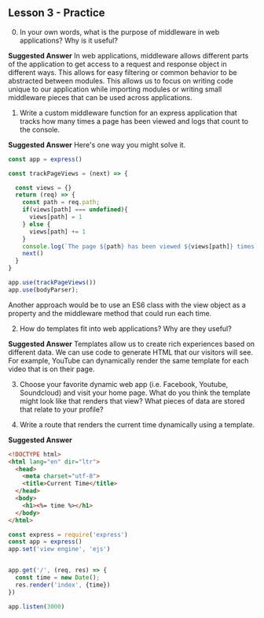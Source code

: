 ## Lesson 3 - Practice

0. In your own words, what is the purpose of middleware in web applications? Why is it useful?

**Suggested Answer** In web applications, middleware allows different parts of the application to get access to a request and response object in different ways. This allows for easy filtering or common behavior to be abstracted between modules. This allows us to focus on writing code unique to our application while importing modules or writing small middleware pieces that can be used across applications.

1. Write a custom middleware function for an express application that tracks how many times a page has been viewed and logs that count to the console.

**Suggested Answer** Here's one way you might solve it.

```js
const app = express()

const trackPageViews = (next) => {

  const views = {}
  return (req) => {
    const path = req.path;
    if(views[path] === undefined){
      views[path] = 1
    } else {
      views[path] += 1
    }
    console.log(`The page ${path} has been viewed ${views[path]} times`)
    next()
  }
}

app.use(trackPageViews())
app.use(bodyParser);
```

Another approach would be to use an ES6 class with the view object as a property and the middleware method that could run each time.

2. How do templates fit into web applications? Why are they useful?

**Suggested Answer** Templates allow us to create rich experiences based on different data. We can use code to generate HTML that our visitors will see. For example, YouTube can dynamically render the same template for each video that is on their page.

3. Choose your favorite dynamic web app (i.e. Facebook, Youtube, Soundcloud) and visit your home page. What do you think the template might look like that renders that view? What pieces of data are stored that relate to your profile?  

4. Write a route that renders the current time dynamically using a template.

**Suggested Answer**

```html
<!DOCTYPE html>
<html lang="en" dir="ltr">
  <head>
    <meta charset="utf-8">
    <title>Current Time</title>
  </head>
  <body>
    <h1><%= time %></h1>
  </body>
</html>
```

```js
const express = require('express')
const app = express()
app.set('view engine', 'ejs')


app.get('/', (req, res) => {
  const time = new Date();
  res.render('index', {time})
})

app.listen(3000)


```
